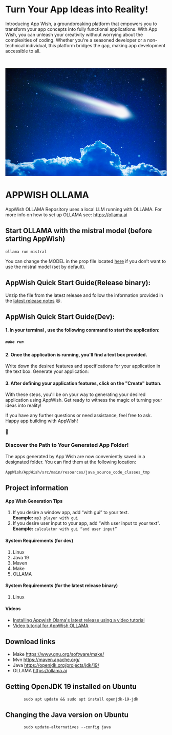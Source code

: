 # Turn Your App Ideas into Reality!

Introducing App Wish, a groundbreaking platform that empowers you to transform your app concepts into fully functional applications. 
With App Wish, you can unleash your creativity without worrying about the complexities of coding. Whether you're a seasoned developer or a non-technical individual, this platform bridges the gap, making app development accessible to all.

<br/>


![Logo](https://github.com/pwgit-create/APPWISH_OLLAMA/blob/master/AppWish/AppWish/src/main/resources/shooting_star.png?raw=true)

# APPWISH OLLAMA
AppWish OLLAMA Repository uses a local LLM running with OLLAMA. 
For more info on how to set up OLLAMA see: https://ollama.ai

## Start OLLAMA with the mistral model (before starting AppWish)
```ollama run mistral```


You can change the MODEL in the prop file located [here](https://github.com/pwgit-create/APPWISH_OLLMA/blob/master/AppWish/AppWish/src/main/resources/ollama_model.props) if you don’t want to use the mistral model (set by default).

## AppWish Quick Start Guide(Release binary):

Unzip the file from the latest release and follow the information provided in the [latest release notes](https://github.com/pwgit-create/APPWISH_OLLAMA/releases/tag/v1.6.2) 😃.


## AppWish Quick Start Guide(Dev):


#### 1. In your terminal , use the following command to start the application:
##### ```make run``` 



#### 2. Once the application is running, you'll find a text box provided.
Write down the desired features and specifications for your application in the text box.
Generate your application:

#### 3. After defining your application features, click on the "Create" button.
With these steps, you'll be on your way to generating your desired application using AppWish. Get ready to witness the magic of turning your ideas into reality!

If you have any further questions or need assistance, feel free to ask. Happy app building with AppWish!
<br/><br/>:penguin:


### Discover the Path to Your Generated App Folder!
The apps generated by App Wish are now conveniently saved in a designated folder. You can find them at the following location: 

```AppWish/AppWish/src/main/resources/java_source_code_classes_tmp```


## Project information

#### App Wish Generation Tips
1.	If you desire a window app, add “with gui” to your text. \
      <b>Example:</b>  ```mp3 player with gui```
2.	If you desire user input to your app, add “with user input to your text”. \
      <b>Example:</b>  ```calculator with gui “and user input”```


#### System Requirements (for dev)
1. Linux
2. Java 19
3. Maven
4. Make
5. OLLAMA

#### System Requirements (for the latest release binary)
1. Linux


#### Videos
* [Installing Appwish Olama's latest release using a video tutorial](https://www.youtube.com/watch?v=_CJ_s8ZyaU0&list=PL0iduoILay6D9bTTqHQxIotqkzXEJBxln&index=2)
* [Video tutorial for AppWish OLLAMA](https://www.youtube.com/watch?v=Aumgpk2-Uhg)

## Download links 
* Make https://www.gnu.org/software/make/
* Mvn https://maven.apache.org/
* Java https://openjdk.org/projects/jdk/19/
* OLLAMA https://ollama.ai


## Getting OpenJDK 19 installed on Ubuntu
            sudo apt update && sudo apt install openjdk-19-jdk            

## Changing the Java version on Ubuntu
            sudo update-alternatives --config java   



